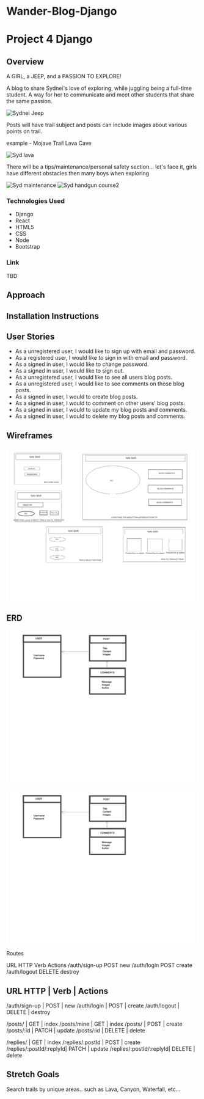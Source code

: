 # Wander-Blog-Django

# Project 4 Django

## Overview

A GIRL, a JEEP, and a PASSION TO EXPLORE!

A blog to share Sydnei's love of exploring, while juggling being a full-time student. A way for her to communicate and meet other students that share the same passion.

![Sydnei Jeep](https://user-images.githubusercontent.com/120183363/223731849-24d7a3ed-6d07-45df-9b2f-903b9200eaaf.jpeg)


Posts will have trail subject and posts can include images about various points on trail.

example - Mojave Trail Lava Cave

![Syd lava](https://user-images.githubusercontent.com/120183363/223755399-e8c5518d-76b8-4081-9cd7-a2375f4ad0fc.jpeg)

There will be a tips/maintenance/personal safety section... let's face it, girls have different obstacles then many boys when exploring

![Syd maintenance](https://user-images.githubusercontent.com/120183363/223761621-413760a7-57db-491d-9da2-f9a432fa2f0c.jpeg)
![Syd handgun course2](https://user-images.githubusercontent.com/120183363/223761639-6404168d-7de9-44a1-8abc-19caa3cbd337.jpeg)




### Technologies Used

- Django
- React
- HTML5
- CSS
- Node
- Bootstrap


### Link

TBD

## Approach

## Installation Instructions

## User Stories

- As a unregistered user, I would like to sign up with email and password.
- As a registered user, I would like to sign in with email and password.
- As a signed in user, I would like to change password.
- As a signed in user, I would like to sign out.
- As a unregistered user, I would like to see all users blog posts.
- As a unregistered user, I would like to see comments on those blog posts.
- As a signed in user, I would to create blog posts.
- As a signed in user, I would to comment on other users' blog posts.
- As a signed in user, I would to update my blog posts and comments.
- As a signed in user, I would to delete my blog posts and comments.


## Wireframes

![Alt text](IMAGES/WIRE%20FRAME.png)

## ERD
![Alt text](IMAGES/ERD.png)

![Alt text](IMAGES/ERD.png)

Routes

URL	HTTP Verb	Actions
/auth/sign-up	POST	new
/auth/login	POST	create
/auth/logout	DELETE	destroy


URL	HTTP             |    Verb	        |     Actions
--------------------------------------------------

/auth/sign-up	       |    POST	        |     new
/auth/login	         |    POST	        |     create
/auth/logout	       |    DELETE	      |     destroy

/posts/	             |    GET	          |     index
/posts/mine	         |    GET	          |     index
/posts/              |    POST	        |     create
/posts/:id	         |    PATCH	        |     update
/posts/:id	         |    DELETE	      |     delete

/replies/	           |    GET	          |     index
/replies/:postId	   |    POST	        |     create
/replies/:postId/:replyId|	PATCH 	    |     update
/replies/:postId/:replyId|	DELETE	    |     delete

## Stretch Goals

Search trails by unique areas.. such as Lava, Canyon, Waterfall, etc...

